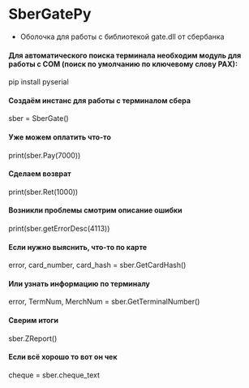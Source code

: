 # SberGatePy
* Оболочка для работы с библиотекой gate.dll от сбербанка

#### Для автоматического поиска терминала необходим модуль для работы с COM (поиск по умолчанию по ключевому слову PAX):
pip install pyserial

#### Создаём инстанс для работы с терминалом сбера
sber = SberGate()
#### Уже можем оплатить что-то
print(sber.Pay(7000))
#### Сделаем возврат
print(sber.Ret(1000))
#### Возникли проблемы смотрим описание ошибки
print(sber.getErrorDesc(4113))
#### Если нужно выяснить, что-то по карте
error, card_number, card_hash = sber.GetCardHash()
#### Или узнать информацию по терминалу
error, TermNum, MerchNum = sber.GetTerminalNumber()
#### Сверим итоги
sber.ZReport()
#### Если всё хорошо то вот он чек
cheque = sber.cheque_text
